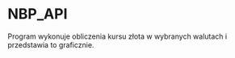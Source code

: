 # NBP_API
Program wykonuje obliczenia kursu złota w wybranych walutach i przedstawia to graficznie.
